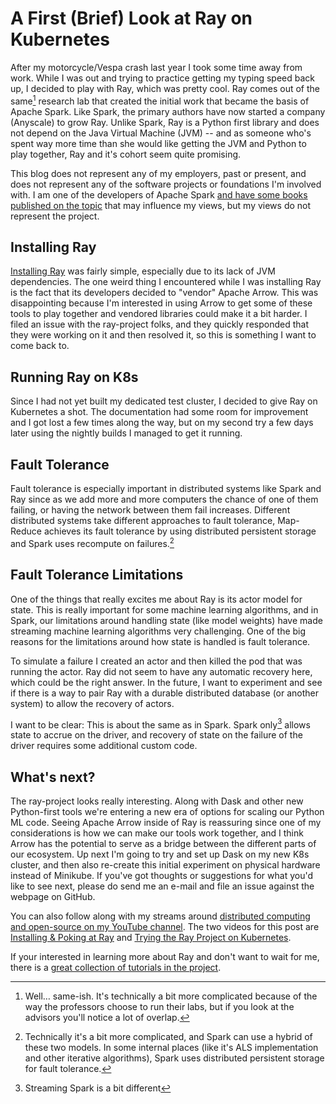 # A First (Brief) Look at Ray on Kubernetes

After my motorcycle/Vespa crash last year I took some time away from work. While I was out and trying to practice getting my typing speed back up, I decided to play with Ray, which was pretty cool. Ray comes out of the same[^lab] research lab that created the initial work that became the basis of Apache Spark. Like Spark, the primary authors have now started a company (Anyscale) to grow Ray. Unlike Spark, Ray is a Python first library and does not depend on the Java Virtual Machine (JVM) -- and as someone who's spent way more time than she would like getting the JVM and Python to play together, Ray and it's cohort seem quite promising.

This blog does not represent any of my employers, past or present, and does not represent any of the software projects or foundations I'm involved with. I am one of the developers of Apache Spark [and have some books published on the topic](https://amzn.to/2O6KYYH) that may influence my views, but my views do not represent the project.

## Installing Ray

[Installing Ray](https://docs.ray.io/en/latest/installation.html) was fairly simple, especially due to its lack of JVM dependencies. The one weird thing I encountered while I was installing Ray is the fact that its developers decided to "vendor" Apache Arrow. This was disappointing because I'm interested in using Arrow to get some of these tools to play together and vendored libraries could make it a bit harder. I filed an issue with the ray-project folks, and they quickly responded that they were working on it and then resolved it, so this is something I want to come back to.

## Running Ray on K8s

Since I had not yet built my dedicated test cluster, I decided to give Ray on Kubernetes a shot. The documentation had some room for improvement and I got lost a few times along the way, but on my second try a few days later using the nightly builds I managed to get it running.

## Fault Tolerance

Fault tolerance is especially important in distributed systems like Spark and Ray since as we add more and more computers the chance of one of them failing, or having the network between them fail increases. Different distributed systems take different approaches to fault tolerance, Map-Reduce achieves its fault tolerance by using distributed persistent storage and Spark uses recompute on failures.[^fault_tol]

## Fault Tolerance Limitations

One of the things that really excites me about Ray is its actor model for state. This is really important for some machine learning algorithms, and in Spark, our limitations around handling state (like model weights) have made streaming machine learning algorithms very challenging. One of the big reasons for the limitations around how state is handled is fault tolerance.

To simulate a failure I created an actor and then killed the pod that was running the actor. Ray did not seem to have any automatic recovery here, which could be the right answer. In the future, I want to experiment and see if there is a way to pair Ray with a durable distributed database (or another system) to allow the recovery of actors.


I want to be clear: This is about the same as in Spark. Spark only[^spark_state] allows state to accrue on the driver, and recovery of state on the failure of the driver requires some additional custom code.

## What's next?

The ray-project looks really interesting. Along with Dask and other new Python-first tools we're entering a new era of options for scaling our Python ML code. Seeing Apache Arrow inside of Ray is reassuring since one of my considerations is how we can make our tools work together, and I think Arrow has the potential to serve as a bridge between the different parts of our ecosystem. Up next I'm going to try and set up Dask on my new K8s cluster, and then also re-create this initial experiment on physical hardware instead of Minikube. If you've got thoughts or suggestions for what you'd like to see next, please do send me an e-mail and file an issue against the webpage on GitHub.

You can also follow along with my streams around [distributed computing and open-source on my YouTube channel](https://www.youtube.com/user/holdenkarau). The two videos for this post are [Installing & Poking at Ray](https://www.youtube.com/watch?v=WBNmF-wyAlE) and [Trying the Ray Project on Kubernetes](https://www.youtube.com/watch?v=IUI5okVvgbQ).

If your interested in learning more about Ray and don't want to wait for me, there is a [great collection of tutorials in the project](https://github.com/ray-project/).

[^lab]: Well… same-ish. It's technically a bit more complicated because of the way the professors choose to run their labs, but if you look at the advisors you'll notice a lot of overlap.

[^fault_tol]: Technically it's a bit more complicated, and Spark can use a hybrid of these two models. In some internal places (like it's ALS implementation and other iterative algorithms), Spark uses distributed persistent storage for fault tolerance.

[^spark_state]: Streaming Spark is a bit different
